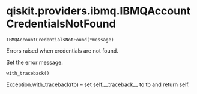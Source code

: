 # qiskit.providers.ibmq.IBMQAccountCredentialsNotFound



`IBMQAccountCredentialsNotFound(*message)`

Errors raised when credentials are not found.

Set the error message.



`with_traceback()`

Exception.with\_traceback(tb) – set self.\_\_traceback\_\_ to tb and return self.
